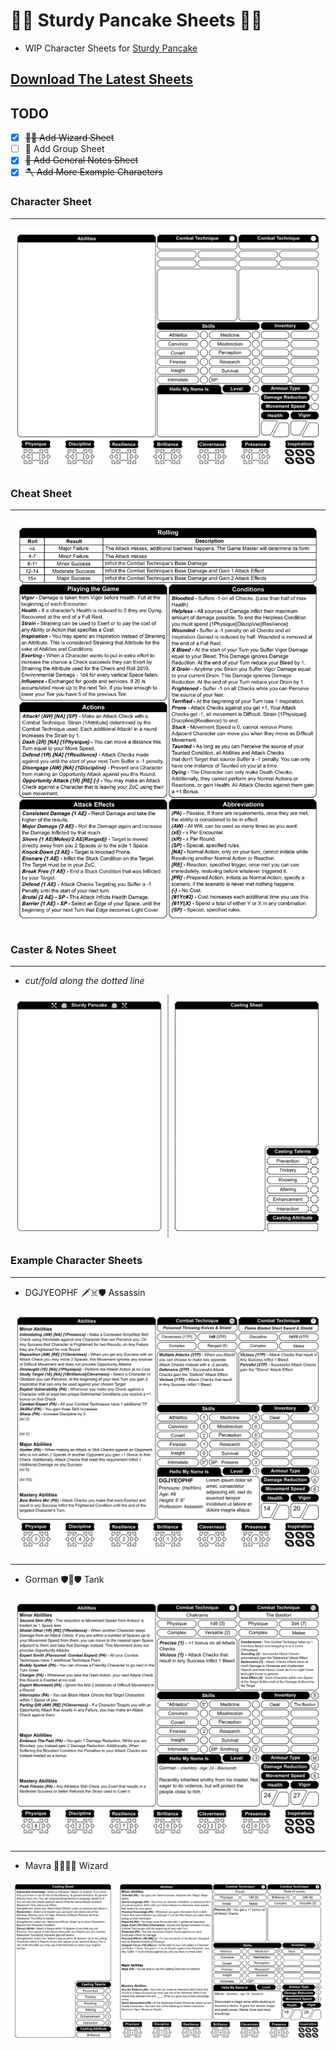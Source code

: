 # 🍴🥞 Sturdy Pancake Sheets 🥞🍴

- WIP Character Sheets for [Sturdy Pancake](https://github.com/iclasen/sturdy-pancake)

## [Download The Latest Sheets](https://github.com/zeroskull/sturdy-pancake-sheets/releases/latest)

## TODO

- [x] ~~🧙‍♂️ Add Wizard Sheet~~
- [ ] 🥳 Add Group Sheet
- [x] ~~🧮 Add General Notes Sheet~~
- [x] ~~🪓 Add More Example Characters~~

### Character Sheet

---

![Character Sheet](resources/character-sheet.png)

### Cheat Sheet

---

![Cheat Sheet](resources/cheat-sheet.png)

### Caster & Notes Sheet

---

- _cut/fold along the dotted line_

![Caster & Notes Sheet](resources/caster-notes-sheet.png)

### Example Character Sheets

---

- DGJYEOPHF 🗡️☠️🛡️ Assassin

![DGJYEOPHF](resources/character-sheet-dgjyeophf.png)

---

- Gorman 🛡️🔨🛡️ Tank

![Gorman](resources/character-sheet-gorman.png)

---

- Mavra 🤛🧙‍♀️📖 Wizard

![Mavra](resources/character-sheet-mavra.png)
